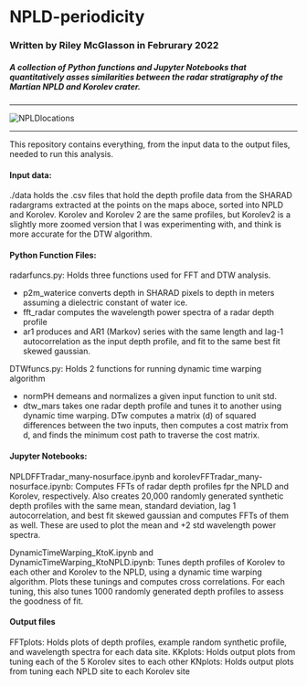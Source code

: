 # NPLD-periodicity

### Written by Riley McGlasson in Februrary 2022

##### A collection of Python functions and Jupyter Notebooks that quantitatively asses similarities between the radar stratigraphy of the Martian NPLD and Korolev crater.

---

![NPLDlocations](https://user-images.githubusercontent.com/34108989/156832352-bbfc1187-7a5d-40b7-8892-044fdcb08997.png)

---

This repository contains everything, from the input data to the output files, needed to run this analysis.

#### Input data:
./data holds the .csv files that hold the depth profile data from the SHARAD radargrams extracted at the points on the maps aboce, sorted into NPLD and Korolev. Korolev and Korolev 2 are the same profiles, but Korolev2 is a slightly more zoomed version that I was experimenting with, and think is more accurate for the DTW algorithm.

#### Python Function Files:
radarfuncs.py: Holds three functions used for FFT and DTW analysis. 
- p2m_waterice converts depth in SHARAD pixels to depth in meters assuming a dielectric constant of water ice.
- fft_radar computes the wavelength power spectra of a radar depth profile
- ar1 produces and AR1 (Markov) series with the same length and lag-1 autocorrelation as the input depth profile, and fit to the same best fit skewed gaussian.

DTWfuncs.py: Holds 2 functions for running dynamic time warping algorithm
- normPH demeans and normalizes a given input function to unit std.
- dtw_mars takes one radar depth profile and tunes it to another using dynamic time warping. DTw computes a matrix (d) of squared differences between the two inputs, then computes a cost matrix from d, and finds the minimum cost path to traverse the cost matrix.

#### Jupyter Notebooks:
NPLDFFTradar_many-nosurface.ipynb and korolevFFTradar_many-nosurface.ipynb: Computes FFTs of radar depth profiles fpr the NPLD and Korolev, respectively. Also creates 20,000 randomly generated synthetic depth profiles with the same mean, standard deviation, lag 1 autocorrelation, and best fit skewed gaussian and computes FFTs of them as well. These are used to plot the mean and +2 std wavelength power spectra.  

DynamicTimeWarping_KtoK.ipynb and DynamicTimeWarping_KtoNPLD.ipynb: Tunes depth profiles of Korolev to each other and Korolev to the NPLD, using a dynamic time warping algorithm. Plots these tunings and computes cross correlations. For each tuning, this also tunes 1000 randomly generated depth profiles to assess the goodness of fit.

#### Output files
FFTplots: Holds plots of depth profiles, example random synthetic profile, and wavelength spectra for each data site.
KKplots: Holds output plots from tuning each of the 5 Korolev sites to each other
KNplots: Holds output plots from tuning each NPLD site to each Korolev site

